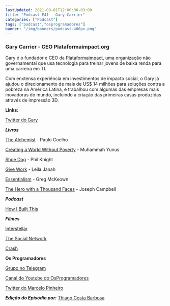 ```yaml
---
lastUpdated: 2021-08-01T12:00:00-03:00
title: "Podcast E41 - Gary Carrier"
categories: ["Podcast"]
tags: ["podcast","osprogramadores"]
banner: "/img/banners/podcast-400px.png"
---
```


### Gary Carrier - CEO Plataformaimpact.org

Gary é o fundador e CEO da [Plataformaimpact](https://plataformaimpact.org/pt/), uma organização não governamental que usa tecnologia para treinar jovens de baixa renda para uma carreira em TI.

Com enxtensa experiência em investimentos de impacto social, o Gary já ajudou o direcionamento de mais de US$ 14 milhões para soluções contra a pobreza na América Latina, e trabalhou com algumas das empresas mais inovadoras do mundo, incluindo a criação das primeiras casas produzidas através de impressão 3D.


<SpotifyEmbed episode="0Xs3XBlLcI2RtdfEHkdYXf"></SpotifyEmbed>


**Links:**

[Twitter do Gary](https://twitter.com/garcarez)

***Livros***

[The Alchemist](https://www.goodreads.com/book/show/18144590-the-alchemist?ac=1&from_search=true&qid=rM315Oi7LK&rank=1) - Paulo Coelho

[Creating a World Without Poverty](https://www.goodreads.com/book/show/247204.Creating_a_World_Without_Poverty?from_search=true&from_srp=true&qid=vWqLvGlPE2&rank=1) - Muhammah Yunus

[Shoe Dog](https://www.goodreads.com/book/show/27220736-shoe-dog?ac=1&from_search=true&qid=ENYLfjSfL5&rank=1) - Phil Knight

[Give Work](https://www.goodreads.com/book/show/34427198-give-work?ac=1&from_search=true&qid=AAJrVvsJDQ&rank=1) - Leila Janah

[Essentialism](https://www.goodreads.com/book/show/18077875-essentialism?ac=1&from_search=true&qid=N3XvJdK2Ct&rank=1) - Greg McKeown

[The Hero with a Thousand Faces](https://www.goodreads.com/book/show/588138.The_Hero_With_a_Thousand_Faces?from_search=true&from_srp=true&qid=BKMDPH9TiB&rank=1) - Joseph Campbell

***Podcast***

[How I Built This](https://www.npr.org/podcasts/510313/how-i-built-this)

***Filmes***

[Interstellar](https://en.wikipedia.org/wiki/Interstellar_(film))

[The Social Network](https://en.wikipedia.org/wiki/The_Social_Network)

[Crash](https://pt.wikipedia.org/wiki/Crash_(2004))


**Os Programadores**

[Grupo no Telegram](https://t.me/osprogramadores)

[Canal do Youtube do OsProgramadores](https://www.youtube.com/channel/UCt_YNYGl6K5yNXlXEQDdwWg?view_as=subscriber)

[Twitter do Marcelo Pinheiro](https://twitter.com/mpinheir)

***Edição do Episódio por:*** [Thiago Costa Barbosa](https://www.linkedin.com/in/ThiagoCostaBarbosa/)
